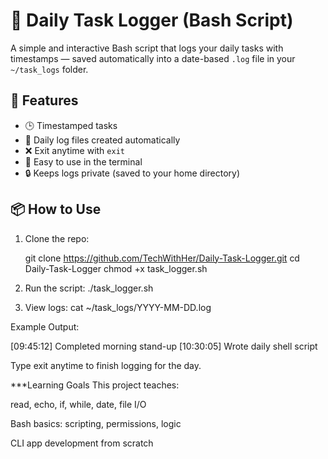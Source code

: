 # 📝 Daily Task Logger (Bash Script)

A simple and interactive Bash script that logs your daily tasks with timestamps — saved automatically into a date-based `.log` file in your `~/task_logs` folder.

## 🚀 Features

- 🕒 Timestamped tasks
- 📁 Daily log files created automatically
- ❌ Exit anytime with `exit`
- 🧠 Easy to use in the terminal
- 🔒 Keeps logs private (saved to your home directory)

## 📦 How to Use

1. Clone the repo:

   git clone https://github.com/TechWithHer/Daily-Task-Logger.git
   cd Daily-Task-Logger
   chmod +x task_logger.sh
2. Run the script:
./task_logger.sh
3. View logs:
cat ~/task_logs/YYYY-MM-DD.log


Example Output:

[09:45:12] Completed morning stand-up
[10:30:05] Wrote daily shell script

Type exit anytime to finish logging for the day.

***Learning Goals
This project teaches:

read, echo, if, while, date, file I/O

Bash basics: scripting, permissions, logic

CLI app development from scratch

